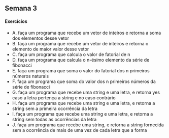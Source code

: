## Semana 3

#### Exercícios

- A. faça um programa que recebe um vetor de inteiros e retorna a soma dos elementos desse vetor
- B. faça um programa que recebe um vetor de inteiros e retorna o elemento de maior valor desse vetor
- C. faça um programa que calcula o valor de fatorial de n
- D. faça um programa que calcula o n-ésimo elemento da série de fibonacci
- E. faça um programa que soma o valor do fatorial dos n primeiros números naturais
- F. faça um programa que soma do valor dos n primeiros números da série de fibonacci
- G. faça um programa que recebe uma string e uma letra, e retorna yes caso a letra pertença a string e no caso contrário
- H. faça um programa que recebe uma string e uma letra, e retorna a string sem a primeira ocorrência da letra
- I. faça um programa que recebe uma string e uma letra, e retorna a string sem todas as ocorrências da letra
- J. faça um programa que recebe uma string, e retorna a string fornecida sem a ocorrência de mais de uma vez de cada letra que a forma